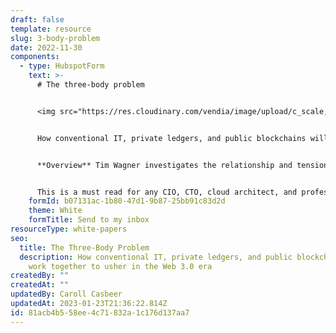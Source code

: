 ```yaml
---
draft: false
template: resource
slug: 3-body-problem
date: 2022-11-30
components:
  - type: HubspotForm
    text: >-
      # The three-body problem


      <img src="https://res.cloudinary.com/vendia/image/upload/c_scale,q_100,w_600/f_auto,q_90/v1669869535/cloud_o6tkx5.webp" alt="""" class="image-float-right" width="280" />


      How conventional IT, private ledgers, and public blockchains will work together to usher in the Web 3.0 era.


      **Overview** Tim Wagner investigates the relationship and tensions between centralized IT, private ledgers and public blockchains for application development. Instead of a 'winner' Wagner proposes that all three will need to work together for optimal business solutions and technical outcomes. 


      This is a must read for any CIO, CTO, cloud architect, and professional developers responsible for delivering reliable, data-based solutions.
    formId: b07131ac-1b80-47d1-9b87-25bb91c83d2d
    theme: White
    formTitle: Send to my inbox
resourceType: white-papers
seo:
  title: The Three-Body Problem
  description: How conventional IT, private ledgers, and public blockchains will
    work together to usher in the Web 3.0 era
createdBy: ""
createdAt: ""
updatedBy: Caroll Casbeer
updatedAt: 2023-01-23T21:36:22.814Z
id: 81acb4b5-58ee-4c71-832a-1c176d137aa7
---
```

